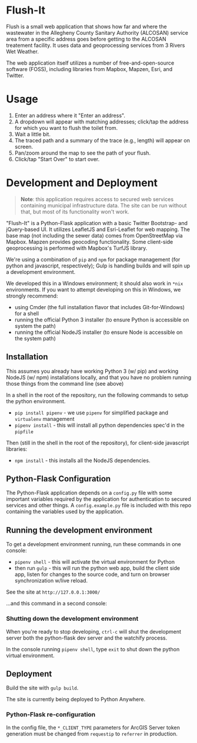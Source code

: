 # Flush-It

Flush is a small web application that shows how far and where the wastewater in the Allegheny County Sanitary Authority (ALCOSAN) service area from a specific address goes before getting to the ALCOSAN treatement facility. It uses data and geoprocessing services from 3 Rivers Wet Weather.

The web application itself utilizes a number of free-and-open-source software (FOSS), including libraries from Mapbox, Mapzen, Esri, and Twitter.

# Usage

1. Enter an address where it "Enter an address".
2. A dropdown will appear with matching addresses; click/tap the address for which you want to flush the toilet from.
3. Wait a little bit.
4. The traced path and a summary of the trace (e.g., length) will appear on screen.
5. Pan/zoom around the map to see the path of your flush.
6. Click/tap "Start Over" to start over.

# Development and Deployment

> **Note**: this application requires access to secured web services containing municipal infrastructure data. The site can be run without that, but most of its functionality won't work.

"Flush-It" is a Python-Flask application with a basic Twitter Bootstrap- and jQuery-based UI. It utilizes LeafletJS and Esri-Leaflet for web mapping. The base map (not including the sewer data) comes from OpenStreetMap via Mapbox. Mapzen provides geocoding functionality. Some client-side geoprocessing is performed with Mapbox's TurfJS library.

We're using a combination of `pip` and `npm` for package management (for python and javascript, respectively); Gulp is handling builds and will spin up a development environment.

We developed this in a Windows environment; it should also work in `*nix` environments. If you want to attempt developing on this in Windows, we strongly recommend:

* using Cmder (the full installation flavor that includes Git-for-Windows) for a shell
* running the official Python 3 installer (to ensure Python is accessible on system the path)
* running the official NodeJS installer (to ensure Node is accessible on the system path)

## Installation

This assumes you already have working Python 3 (w/ pip) and working NodeJS (w/ npm) installations locally, and that you have no problem running those things from the command line (see above)

In a shell in the root of the repository, run the following commands to setup the python environment.

* `pip install pipenv` - we use `pipenv` for simplified package and `virtualenv` management
* `pipenv install` - this will install all python dependencies spec'd in the `pipfile`

Then (still in the shell in the root of the repository), for client-side javascript libraries:

* `npm install` - this installs all the NodeJS dependencies.

## Python-Flask Configuration

The Python-Flask application depends on a `config.py` file with some important variables required by the application for authentication to secured services and other things. A `config.example.py` file is included with this repo containing the variables used by the application.

## Running the development environment

To get a development environment running, run these commands in one console:

* `pipenv shell` - this will activate the virtual environment for Python
* then run `gulp` - this will run the python web app, build the client side app, listen for changes to the source code, and turn on browser synchronization w/live reload.

See the site at `http://127.0.0.1:3000/`

...and this command in a second console:

### Shutting down the development environment

When you're ready to stop developing, `ctrl-c` will shut the development server both the python-flask dev server and the watchify process. 

In the console running `pipenv shell`, type `exit` to shut down the python virtual environment.

## Deployment

Build the site with `gulp build`.

The site is currently being deployed to Python Anywhere.

### Python-Flask re-configuration

In the config file, the `*_CLIENT_TYPE` parameters for ArcGIS Server token generation must be changed
from `requestip` to `referrer` in production.